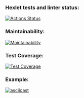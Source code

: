 ### Hexlet tests and linter status:
[![Actions Status](https://github.com/asidowner/java-project-lvl2/workflows/hexlet-check/badge.svg)](https://github.com/asidowner/java-project-lvl2/actions)

### Maintainability:
[![Maintainability](https://api.codeclimate.com/v1/badges/0e38357c474e79f7d7bf/maintainability)](https://codeclimate.com/github/asidowner/java-project-lvl2/maintainability)

### Test Coverage:
[![Test Coverage](https://api.codeclimate.com/v1/badges/0e38357c474e79f7d7bf/test_coverage)](https://codeclimate.com/github/asidowner/java-project-lvl2/test_coverage)

### Example:
[![asciicast](https://asciinema.org/a/DSCzUULU3smK7NRHowRIDSI7R.svg)](https://asciinema.org/a/DSCzUULU3smK7NRHowRIDSI7R)